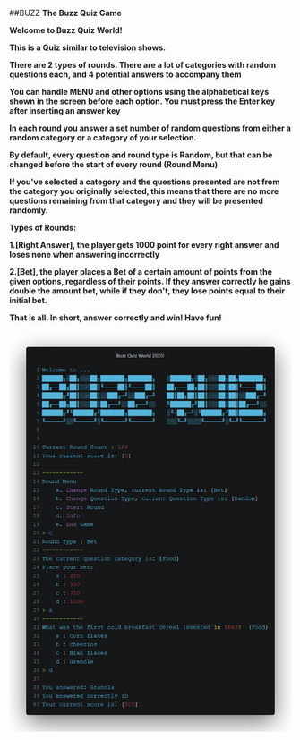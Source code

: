 ##BUZZ 
<b>The Buzz Quiz Game<b><br>

<p>Welcome to Buzz Quiz World!</p> 
<p>This is a Quiz similar to television shows.
<p>There are 2 types of rounds. There are a lot of categories with random questions each, and 4 potential answers to accompany them</p> 
<p>You can handle MENU and other options using the alphabetical keys shown in the screen before 
each option. You must press the Enter key after inserting an answer key</p> 
<p>In each round you answer a set number of random questions from either a random category or a category of your selection.</p> 
<p>By default, every question and round type is Random, but that can be changed before the start of every round (Round Menu)</p> 
<p>If you've selected a category and the questions presented are not from the category you originally selected,
this means that there are no more questions remaining from that category and they will be presented randomly.</p> 
<p>Types of Rounds:</p> 
<p>1.[Right Answer], the player gets 1000 point for every right answer and loses none when answering incorrectly</p> 
<p>2.[Bet], the player places a Bet of a certain amount of points from the given options,
regardless of their points. If they answer correctly he gains double the amount bet, while if they don't,
they lose points equal to their initial bet.</p> 
<p>That is all. In short, answer correctly and win! Have fun!</p> 

![Screenshot](image.png "Screen Shot")
